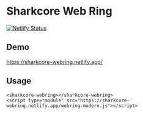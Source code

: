 # Sharkcore Web Ring

[![Netlify Status](https://api.netlify.com/api/v1/badges/b37d8f3a-4740-46d1-a3c4-550902350fd7/deploy-status)](https://app.netlify.com/sites/sharkcore-webring/deploys)

## Demo

https://sharkcore-webring.netlify.app/

## Usage

```
<sharkcore-webring></sharkcore-webring>
<script type="module" src="https://sharkcore-webring.netlify.app/webring.modern.js"></script>
```

